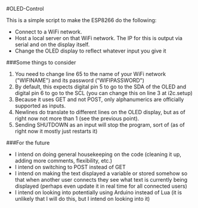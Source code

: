 #OLED-Control

This is a simple script to make the ESP8266 do the following:

* Connect to a WiFi network.
* Host a local server on that WiFi network. The IP for this is output via serial and on the display itself.
* Change the OLED display to reflect whatever input you give it

###Some things to consider

1. You need to change line 65 to the name of your WiFi network ("WIFINAME") and its password ("WIFIPASSWORD")
2. By default, this expects digital pin 5 to go to the SDA of the OLED and digital pin 6 to go to the SCL (you can change this on line 3 at i2c.setup)
3. Because it uses GET and not POST, only alphanumerics are officially supported as inputs. 
4. Newlines do translate to different lines on the OLED display, but as of right now not more than 1 (see the previous point).
5. Sending SHUTDOWN as an input will stop the program, sort of (as of right now it mostly just restarts it)

###For the future

* I intend on doing general housekeeping on the code (cleaning it up, adding more comments, flexibility, etc.)
* I intend on switching to POST instead of GET
* I intend on making the text displayed a variable or stored somehow so that when another user connects they see what text is currently being displayed (perhaps even update it in real time for all connected users)
* I intend on looking into potentially using Arduino instead of Lua (it is unlikely that I will do this, but I intend on looking into it)
